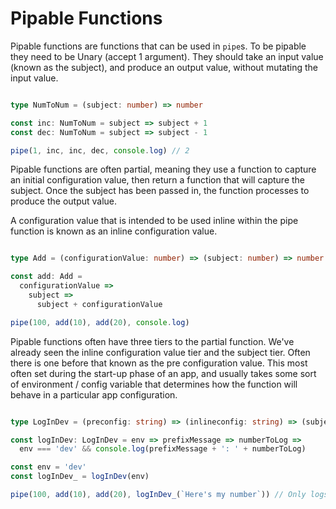 # Pipable Functions

Pipable functions are functions that can be used in `pipe`s.
To be pipable they need to be Unary (accept 1 argument).
They should take an input value (known as the subject), and produce an output value, without mutating the input value.

```typescript

type NumToNum = (subject: number) => number

const inc: NumToNum = subject => subject + 1
const dec: NumToNum = subject => subject - 1

pipe(1, inc, inc, dec, console.log) // 2

```

Pipable functions are often partial, meaning they use a function to capture an initial configuration value,
then return a function that will capture the subject.
Once the subject has been passed in, the function processes to produce the output value.

A configuration value that is intended to be used inline within the pipe function is known as an
inline configuration value.

```typescript

type Add = (configurationValue: number) => (subject: number) => number

const add: Add =
  configurationValue =>
    subject =>
      subject + configurationValue

pipe(100, add(10), add(20), console.log)

```

Pipable functions often have three tiers to the partial function.
We've already seen the inline configuration value tier and the subject tier.
Often there is one before that known as the pre configuration value.
This most often set during the start-up phase of an app, and usually takes some sort of environment / config variable that 
determines how the function will behave in a particular app configuration.

```typescript

type LogInDev = (preconfig: string) => (inlineconfig: string) => (subject: number) => void

const logInDev: LogInDev = env => prefixMessage => numberToLog =>
  env === 'dev' && console.log(prefixMessage + ': ' + numberToLog)

const env = 'dev'
const logInDev_ = logInDev(env)

pipe(100, add(10), add(20), logInDev_(`Here's my number`)) // Only logs in dev

```
